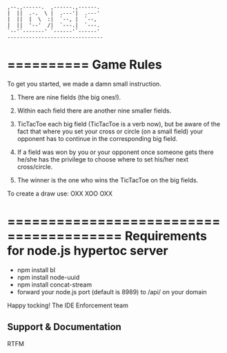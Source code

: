     ,--.,------.  ,------.,------.
    |  ||  .-.  \ |  .---'|  .---'
    |  ||  |  \  :|  `--, |  `--,
    |  ||  '--'  /|  `---.|  `---.
    `--'`-------' `------'`------'
    -------------------------------

==========
Game Rules
==========

To get you started, we made a damn small instruction.

1) There are nine fields (the big ones!).

2) Within each field there are another nine smaller fields.

3) TicTacToe each big field (TicTacToe is a verb now), but be aware of the fact that where you set your cross 
   or circle (on a small field) your opponent has to continue in the corresponding big field.

4) If a field was won by you or your opponent once someone gets there he/she has the
   privilege to choose where to set his/her next cross/circle.

5) The winner is the one who wins the TicTacToe on the big fields.

To create a draw use: 
OXX
XOO
OXX

========================================
Requirements for node.js hypertoc server
========================================
* npm install bl
* npm install node-uuid
* npm install concat-stream
* forward your node.js port (default is 8989) to /api/ on your domain


Happy tocking!
The IDE Enforcement team


## Support & Documentation
RTFM


